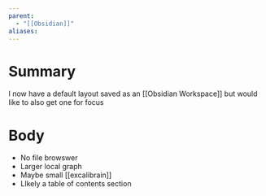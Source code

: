 ```yaml
---
parent:
  - "[[Obsidian]]"
aliases:
---
```

# Summary 
I now have a default layout saved as an [[Obsidian Workspace]] but would like to also get one for focus
# Body
- No file browswer
- Larger local graph 
- Maybe small [[excalibrain]] 
- LIkely a table of contents section